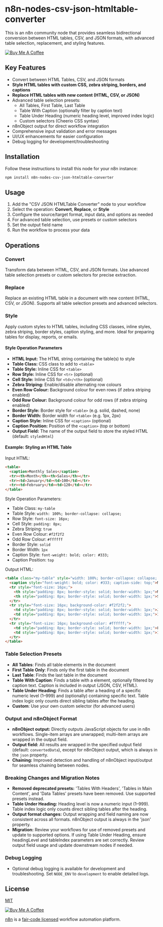 # n8n-nodes-csv-json-htmltable-converter

This is an n8n community node that provides seamless bidirectional conversion between HTML tables, CSV, and JSON formats, with advanced table selection, replacement, and styling features.

[![Buy Me A Coffee](https://www.buymeacoffee.com/assets/img/custom_images/orange_img.png)](https://buymeacoffee.com/msoukhomlinov)

## Key Features

- Convert between HTML Tables, CSV, and JSON formats
- **Style HTML tables with custom CSS, zebra striping, borders, and captions**
- **Replace HTML tables with new content (HTML, CSV, or JSON)**
- Advanced table selection presets:
  - All Tables, First Table, Last Table
  - Table With Caption (optionally filter by caption text)
  - Table Under Heading (numeric heading level, improved index logic)
  - Custom selectors (Cheerio CSS syntax)
- n8nObject output for direct workflow integration
- Comprehensive input validation and error messages
- UI/UX enhancements for easier configuration
- Debug logging for development/troubleshooting

## Installation

Follow these instructions to install this node for your n8n instance:

```bash
npm install n8n-nodes-csv-json-htmltable-converter
```

## Usage

1. Add the "CSV JSON HTMLTable Converter" node to your workflow
2. Select the operation: **Convert**, **Replace**, or **Style**
3. Configure the source/target format, input data, and options as needed
4. For advanced table selection, use presets or custom selectors
5. Set the output field name
6. Run the workflow to process your data

## Operations

### Convert
Transform data between HTML, CSV, and JSON formats. Use advanced table selection presets or custom selectors for precise extraction.

### Replace
Replace an existing HTML table in a document with new content (HTML, CSV, or JSON). Supports all table selection presets and advanced selectors.

### Style
Apply custom styles to HTML tables, including CSS classes, inline styles, zebra striping, border styles, caption styling, and more. Ideal for preparing tables for display, reports, or emails.

#### Style Operation Parameters
- **HTML Input:** The HTML string containing the table(s) to style
- **Table Class:** CSS class to add to `<table>`
- **Table Style:** Inline CSS for `<table>`
- **Row Style:** Inline CSS for `<tr>` (optional)
- **Cell Style:** Inline CSS for `<td>/<th>` (optional)
- **Zebra Striping:** Enable/disable alternating row colours
- **Even Row Colour:** Background colour for even rows (if zebra striping enabled)
- **Odd Row Colour:** Background colour for odd rows (if zebra striping enabled)
- **Border Style:** Border style for `<table>` (e.g. solid, dashed, none)
- **Border Width:** Border width for `<table>` (e.g. 1px, 2px)
- **Caption Style:** Inline CSS for `<caption>` (optional)
- **Caption Position:** Position of the `<caption>` (top or bottom)
- **Output Field:** The name of the output field to store the styled HTML (default: `styledHtml`)

#### Example: Styling an HTML Table

Input HTML:
```html
<table>
  <caption>Monthly Sales</caption>
  <tr><th>Month</th><th>Sales</th></tr>
  <tr><td>January</td><td>100</td></tr>
  <tr><td>February</td><td>120</td></tr>
</table>
```

Style Operation Parameters:
- Table Class: `my-table`
- Table Style: `width: 100%; border-collapse: collapse;`
- Row Style: `font-size: 16px;`
- Cell Style: `padding: 8px;`
- Zebra Striping: `true`
- Even Row Colour: `#f2f2f2`
- Odd Row Colour: `#ffffff`
- Border Style: `solid`
- Border Width: `1px`
- Caption Style: `font-weight: bold; color: #333;`
- Caption Position: `top`

Output HTML:
```html
<table class="my-table" style="width: 100%; border-collapse: collapse; border-style: solid; border-width: 1px;">
  <caption style="font-weight: bold; color: #333; caption-side: top;">Monthly Sales</caption>
  <tr style="font-size: 16px;">
    <th style="padding: 8px; border-style: solid; border-width: 1px;">Month</th>
    <th style="padding: 8px; border-style: solid; border-width: 1px;">Sales</th>
  </tr>
  <tr style="font-size: 16px; background-color: #f2f2f2;">
    <td style="padding: 8px; border-style: solid; border-width: 1px;">January</td>
    <td style="padding: 8px; border-style: solid; border-width: 1px;">100</td>
  </tr>
  <tr style="font-size: 16px; background-color: #ffffff;">
    <td style="padding: 8px; border-style: solid; border-width: 1px;">February</td>
    <td style="padding: 8px; border-style: solid; border-width: 1px;">120</td>
  </tr>
</table>
```

### Table Selection Presets

- **All Tables**: Finds all table elements in the document
- **First Table Only**: Finds only the first table in the document
- **Last Table**: Finds the last table in the document
- **Table With Caption**: Finds a table with a <caption> element, optionally filtered by caption text. Caption is included in output (JSON, CSV, HTML).
- **Table Under Heading**: Finds a table after a heading of a specific numeric level (1–999) and (optionally) containing specific text. Table index logic only counts direct sibling tables after the heading.
- **Custom**: Use your own custom selector (for advanced users)

### Output and n8nObject Format

- **n8nObject output:** Directly outputs JavaScript objects for use in n8n workflows. Single-item arrays are unwrapped; multi-item arrays are wrapped in the output field.
- **Output field:** All results are wrapped in the specified output field (default: `convertedData`), except for n8nObject output, which is always in the `json` property.
- **Chaining:** Improved detection and handling of n8nObject input/output for seamless chaining between nodes.

### Breaking Changes and Migration Notes

- **Removed deprecated presets:** 'Tables With Headers', 'Tables in Main Content', and 'Data Tables' presets have been removed. Use supported presets instead.
- **Table Under Heading:** Heading level is now a numeric input (1–999). Table index logic only counts direct sibling tables after the heading.
- **Output format changes:** Output wrapping and field naming are now consistent across all formats. n8nObject output is always in the 'json' property.
- **Migration:** Review your workflows for use of removed presets and update to supported options. If using Table Under Heading, ensure headingLevel and tableIndex parameters are set correctly. Review output field usage and update downstream nodes if needed.

### Debug Logging

- Optional debug logging is available for development and troubleshooting. Set `NODE_ENV` to `development` to enable detailed logs.

## License

[MIT](LICENSE.md)

[![Buy Me A Coffee](https://img.shields.io/badge/Buy%20Me%20A%20Coffee-Support-yellow.svg)](https://buymeacoffee.com/msoukhomlinov)

[n8n](https://n8n.io/) is a [fair-code licensed](https://docs.n8n.io/reference/license/) workflow automation platform.

